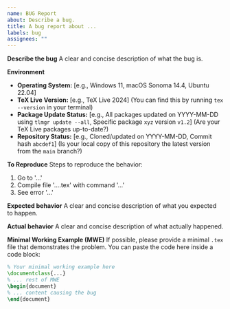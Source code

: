 ```yaml
---
name: BUG Report
about: Describe a bug.
title: A bug report about ...
labels: bug
assignees: ""
---
```


<!-- @format -->

**Describe the bug**
A clear and concise description of what the bug is.

**Environment**

-   **Operating System:** [e.g., Windows 11, macOS Sonoma 14.4, Ubuntu 22.04]
-   **TeX Live Version:** [e.g., TeX Live 2024] (You can find this by running `tex --version` in your terminal)
-   **Package Update Status:** [e.g., All packages updated on YYYY-MM-DD using `tlmgr update --all`, Specific package `xyz` version `v1.2`] (Are your TeX Live packages up-to-date?)
-   **Repository Status:** [e.g., Cloned/updated on YYYY-MM-DD, Commit hash `abcdef1`] (Is your local copy of this repository the latest version from the `main` branch?)

**To Reproduce**
Steps to reproduce the behavior:

1. Go to '...'
2. Compile file '....tex' with command '...'
3. See error '...'

**Expected behavior**
A clear and concise description of what you expected to happen.

**Actual behavior**
A clear and concise description of what actually happened.

**Minimal Working Example (MWE)**
If possible, please provide a minimal `.tex` file that demonstrates the problem. You can paste the code here inside a code block:

```latex
% Your minimal working example here
\documentclass{...}
% ... rest of MWE
\begin{document}
% ... content causing the bug
\end{document}
```
